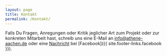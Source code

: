 ```yaml
---
layout: page
title: Kontakt
permalink: /Kontakt/
---
```


Falls Du Fragen, Anregungen oder Kritik jeglicher Art zum Projekt oder zur konkreten Mitarbeit hast, schreib uns eine E-Mail
an <a href="mailto:info@athene-aachen.de">info@athene-aachen.de</a> oder eine <a href="m.me/AtheneAaachen">Nachricht</a> bei [Facebook]({{ site.footer-links.facebook }}).
